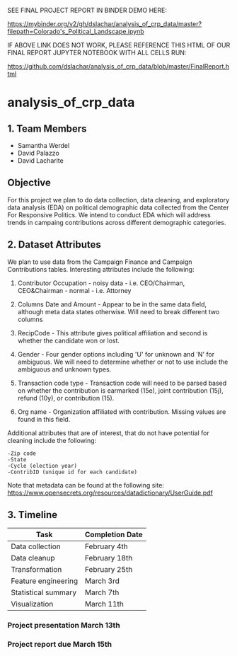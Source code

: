 SEE FINAL PROJECT REPORT IN BINDER DEMO HERE:


https://mybinder.org/v2/gh/dslachar/analysis_of_crp_data/master?filepath=Colorado's_Political_Landscape.ipynb

IF ABOVE LINK DOES NOT WORK, PLEASE REFERENCE THIS HTML OF OUR FINAL REPORT JUPYTER NOTEBOOK WITH ALL CELLS RUN:

https://github.com/dslachar/analysis_of_crp_data/blob/master/FinalReport.html



# analysis_of_crp_data

## 1. Team Members
* Samantha Werdel
* David Palazzo
* David Lacharite

## Objective
For this project we plan to do data collection, data cleaning, and exploratory data analysis (EDA) on political demographic data collected from the Center For Responsive Politics. We intend to conduct EDA which will address trends in campaing contributions across different demographic categories.

## 2. Dataset Attributes

We plan to use data from the Campaign Finance and Campaign Contributions tables. Interesting attributes include the following:

1) Contributor Occupation - noisy data - i.e. CEO/Chairman, CEO&Chairman
                          - normal - i.e. Attorney 
                          
2) Columns Date and Amount - Appear to be in the same data field, although meta data states otherwise. Will need to break different two columns

3) RecipCode - This attribute gives political affiliation and second is whether the candidate won or lost.

4) Gender - Four gender options including 'U' for unknown and 'N' for ambiguous. We will need to determine whether or not to use include the ambiguous and unknown types.

5) Transaction code type - Transaction code will need to be parsed based on whether the contribution is earmarked (15e), joint contribution (15j), refund (10y), or contribution (15).

6) Org name - Organization affiliated with contribution. Missing values are found in this field. 

Additional attributes that are of interest, that do not have potential for cleaning include the following:

    -Zip code 
    -State
    -Cycle (election year)
    -ContribID (unique id for each candidate)
    

Note that metadata can be found at the following site:
https://www.opensecrets.org/resources/datadictionary/UserGuide.pdf

## 3. Timeline

|Task                 |Completion Date   |   
|---------------------|------------------|
|Data collection      |  February 4th    |
|Data cleanup         |  February 18th   |
|Transformation       |  February 25th   |
|Feature engineering  |  March 3rd       |
|Statistical summary  |  March 7th       |
|Visualization        |  March 11th      |

### Project presentation March 13th
### Project report due March 15th 
